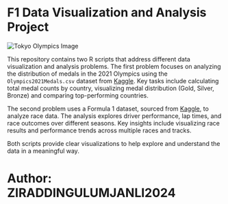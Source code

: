 # F1 Data Visualization and Analysis Project

![Tokyo Olympics Image](https://th.bing.com/th/id/OIP.nwDrgpIXqJIJavb5U3puIgHaEK?rs=1&pid=ImgDetMain)

This repository contains two R scripts that address different data visualization and analysis problems. The first problem focuses on analyzing the distribution of medals in the 2021 Olympics using the `Olympics2021Medals.csv` dataset from [Kaggle](https://www.kaggle.com/berkayalan/2021-olympics-medals-in-tokyo ). Key tasks include calculating total medal counts by country, visualizing medal distribution (Gold, Silver, Bronze) and comparing top-performing countries.

The second problem uses a Formula 1 dataset, sourced from [Kaggle](https://www.kaggle.com/datasets/rohanrao/formula-1-world-championship-1950-2020), to analyze race data. The analysis explores driver performance, lap times, and race outcomes over different seasons. Key insights include visualizing race results and performance trends across multiple races and tracks.

Both scripts provide clear visualizations to help explore and understand the data in a meaningful way.

# Author: ZIRADDINGULUMJANLI2024
